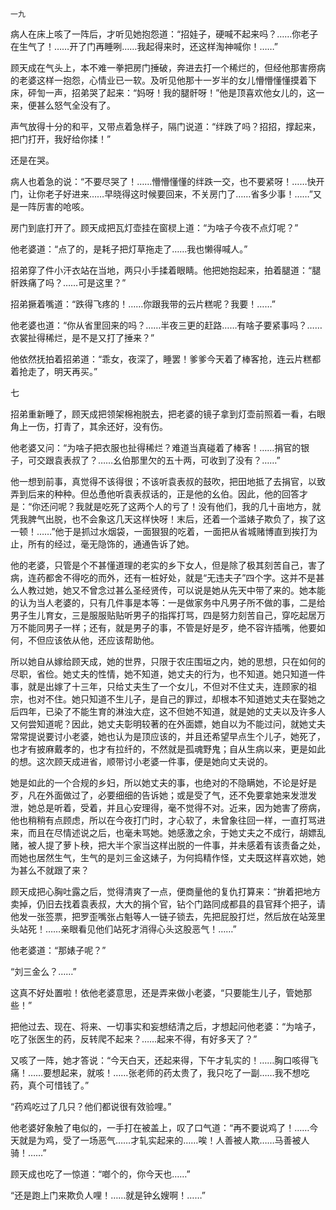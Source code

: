     一九 

   病人在床上咳了一阵后，才听见她抱怨道：“招娃子，硬喊不起来吗？……你老子在生气了！……开了门再睡咧……我起得来时，还这样淘神喊你！……”

   顾天成在气头上，本不难一拳把房门捶破，奔进去打一个稀烂的，但经他那害痨病的老婆这样一抱怨，心情业已一软。及听见他那十一岁半的女儿懵懵懂懂摸着下床，砰訇一声，招弟哭了起来：“妈呀！我的腿骭呀！”他是顶喜欢他女儿的，这一来，便甚么怒气全没有了。

   声气放得十分的和平，又带点着急样子，隔门说道：“绊跌了吗？招招，撑起来，把门打开，我好给你揉！”

   还是在哭。

   病人也着急的说：“不要尽哭了！……懵懵懂懂的绊跌一交，也不要紧呀！……快开门，让你老子好进来……早晓得这时候要回来，不关房门了……省多少事！……”又是一阵厉害的呛咳。

   房门到底打开了。顾天成把瓦灯壶挂在窗棂上道：“为啥子今夜不点灯呢？”

   他老婆道：“点了的，是耗子把灯草拖走了……我也懒得喊人。”

   招弟穿了件小汗衣站在当地，两只小手揉着眼睛。他把她抱起来，拍着腿道：“腿骭跌痛了吗？……可是这里？”

   招弟撅着嘴道：“跌得飞疼的！……你跟我带的云片糕呢？我要！……”

   他老婆也道：“你从省里回来的吗？……半夜三更的赶路……有啥子要紧事吗？……衣裳扯得稀烂，是不是又打了捶来？”

   他依然抚拍着招弟道：“乖女，夜深了，睡罢！爹爹今天着了棒客抢，连云片糕都着抢走了，明天再买。”

   七

   招弟重新睡了，顾天成把领架棉袍脱去，把老婆的镜子拿到灯壶前照着一看，右眼角上一伤，打青了，其余还好，没有伤。

   他老婆又问：“为啥子把衣服也扯得稀烂？难道当真碰着了棒客！……捐官的银子，可交跟袁表叔了？……幺伯那里欠的五十两，可收到了没有？……”

   他一想到前事，真觉得不该得很；不该听袁表叔的鼓吹，把田地抵了去捐官，以致弄到后来的种种。但怂恿他听袁表叔话的，正是他的幺伯。因此，他的回答才是：“你还问呢？我就是吃死了这两个人的亏了！没有他们，我的几十亩地方，就凭我脾气出脱，也不会象这几天这样快呀！末后，还着一个滥婊子欺负了，挨了这一顿！……”他于是抓过水烟袋，一面狠狠的吃着，一面把从省城赌博直到挨打为止，所有的经过，毫无隐饰的，通通告诉了她。

   他的老婆，只管是个不甚懂道理的老实的乡下女人，但是除了极其刻苦自己，害了病，连药都舍不得吃的而外，还有一桩好处，就是“无违夫子”四个字。这并不是甚么人教过她，她又不曾念过甚么圣经贤传，可以说是她从先天中带了来的。她本能的认为当人老婆的，只有几件事是本等：一是做家务中凡男子所不做的事，二是给男子生儿育女，三是服服贴贴听男子的指挥打骂，四是努力刻苦自己，穿吃起居万万不能同男子一样；还有，就是男子的事，不管是好是歹，绝不容许插嘴，他要如何，不但应该依从他，还应该帮助他。

   所以她自从嫁给顾天成，她的世界，只限于农庄围垣之内，她的思想，只在如何的尽职，省俭。她丈夫的性情，她不知道，她丈夫的行为，也不知道。她只知道一件事，就是出嫁了十三年，只给丈夫生了一个女儿，不但对不住丈夫，连顾家的祖宗，也对不住。她只知道不生儿子，是自己的罪过，却根本不知道她丈夫在娶她之后四年，已染了不能生育的淋浊大症，这不但她不知道，就是她的丈夫以及许多人又何尝知道呢？因此，她丈夫彰明较著的在外面嫖，她自以为不能过问，就她丈夫常常提说要讨小老婆，她也认为是顶应该的，并且还希望早点生个儿子，她死了，也才有披麻戴孝的，也才有拉纤的，不然就是孤魂野鬼；自从生病以来，更是如此的想。这次顾天成进省，顺带讨小老婆一件事，便是她向丈夫说的。

   她是如此的一个合规的乡妇，所以她丈夫的事，也绝对的不隐瞒她，不论是好是歹，凡在外面做过了，必要细细的告诉她；或是受了气，还不免要拿她来发泄发泄，她总是听着，受着，并且心安理得，毫不觉得不对。近来，因为她害了痨病，他也稍稍有点顾虑，所以在今夜打门时，才心软了，未曾象往回一样，一直打骂进来，而且在尽情述说之后，也毫未骂她。她感激之余，于她丈夫之不成行，胡嫖乱赌，被人提了萝卜秧，把大半个家当这样出脱的一件事，并未感着有该责备之处，而她也居然生气，生气的是刘三金这婊子，为何捣精作怪，丈夫既这样喜欢她，她为甚么不就跟了来？

   顾天成把心胸吐露之后，觉得清爽了一点，便商量他的复仇打算来：“拚着把地方卖掉，仍旧去找着袁表叔，大大的捐个官，钻个门路同成都县的县官拜个把子，请他发一张签票，把罗歪嘴张占魁等人一链子锁去，先把屁股打烂，然后放在站笼里头站死！……亲眼看见他们站死才消得心头这股恶气！……”

   他老婆道：“那婊子呢？”

   “刘三金么？……”

   这真不好处置啦！依他老婆意思，还是弄来做小老婆，“只要能生儿子，管她那些！”

   把他过去、现在、将来、一切事实和妄想结清之后，才想起问他老婆：“为啥子，吃了张医生的药，反转爬不起来？……起来不得，有好多天了？”

   又咳了一阵，她才答说：“今天白天，还起来得，下午才轧实的！……胸口咳得飞痛！……要想起来，就咳！……张老师的药太贵了，我只吃了一副……我不想吃药，真个可惜钱了。”

   “药鸡吃过了几只？他们都说很有效验哩。”

   他老婆好象触了电似的，一手打在被盖上，叹了口气道：“再不要说鸡了！……今天就是为鸡，受了一场恶气……才轧实起来的……唉！人善被人欺……马善被人骑！……”

   顾天成也吃了一惊道：“啷个的，你今天也……”

   “还是跑上门来欺负人哩！……就是钟幺嫂啊！……”

